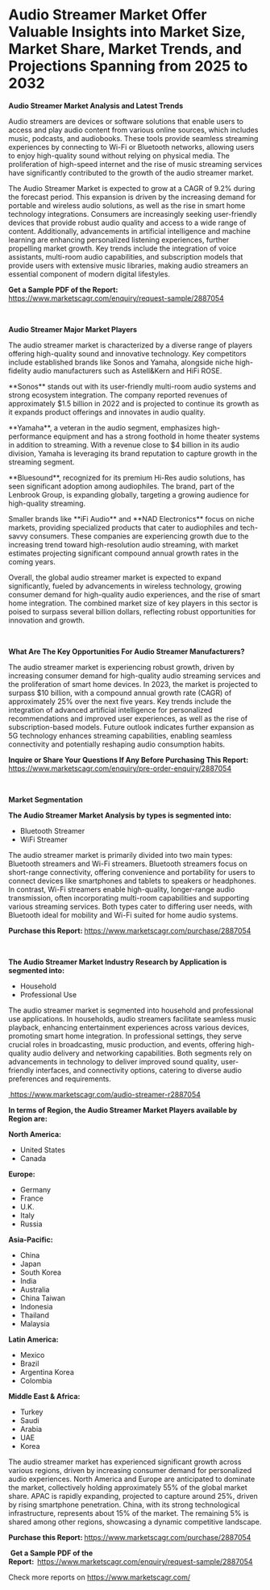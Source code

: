 <p><h1>Audio Streamer Market Offer Valuable Insights into Market Size, Market Share, Market Trends, and Projections Spanning from 2025 to 2032</h1></p><p><strong>Audio Streamer Market Analysis and Latest Trends</strong></p>
<p><p>Audio streamers are devices or software solutions that enable users to access and play audio content from various online sources, which includes music, podcasts, and audiobooks. These tools provide seamless streaming experiences by connecting to Wi-Fi or Bluetooth networks, allowing users to enjoy high-quality sound without relying on physical media. The proliferation of high-speed internet and the rise of music streaming services have significantly contributed to the growth of the audio streamer market.</p><p>The Audio Streamer Market is expected to grow at a CAGR of 9.2% during the forecast period. This expansion is driven by the increasing demand for portable and wireless audio solutions, as well as the rise in smart home technology integrations. Consumers are increasingly seeking user-friendly devices that provide robust audio quality and access to a wide range of content. Additionally, advancements in artificial intelligence and machine learning are enhancing personalized listening experiences, further propelling market growth. Key trends include the integration of voice assistants, multi-room audio capabilities, and subscription models that provide users with extensive music libraries, making audio streamers an essential component of modern digital lifestyles.</p></p>
<p><strong>Get a Sample PDF of the Report:&nbsp;</strong> <a href="https://www.marketscagr.com/enquiry/request-sample/2887054?utm_campaign=2528&utm_medium=2&utm_source=Github&utm_content=ia&utm_term=13032025&utm_id=audio-streamer">https://www.marketscagr.com/enquiry/request-sample/2887054</a></p>
<p>&nbsp;</p>
<p><strong>Audio Streamer Major Market Players</strong></p>
<p><p>The audio streamer market is characterized by a diverse range of players offering high-quality sound and innovative technology. Key competitors include established brands like Sonos and Yamaha, alongside niche high-fidelity audio manufacturers such as Astell&Kern and HiFi ROSE. </p><p>**Sonos** stands out with its user-friendly multi-room audio systems and strong ecosystem integration. The company reported revenues of approximately $1.5 billion in 2022 and is projected to continue its growth as it expands product offerings and innovates in audio quality. </p><p>**Yamaha**, a veteran in the audio segment, emphasizes high-performance equipment and has a strong foothold in home theater systems in addition to streaming. With a revenue close to $4 billion in its audio division, Yamaha is leveraging its brand reputation to capture growth in the streaming segment. </p><p>**Bluesound**, recognized for its premium Hi-Res audio solutions, has seen significant adoption among audiophiles. The brand, part of the Lenbrook Group, is expanding globally, targeting a growing audience for high-quality streaming.</p><p>Smaller brands like **iFi Audio** and **NAD Electronics** focus on niche markets, providing specialized products that cater to audiophiles and tech-savvy consumers. These companies are experiencing growth due to the increasing trend toward high-resolution audio streaming, with market estimates projecting significant compound annual growth rates in the coming years.</p><p>Overall, the global audio streamer market is expected to expand significantly, fueled by advancements in wireless technology, growing consumer demand for high-quality audio experiences, and the rise of smart home integration. The combined market size of key players in this sector is poised to surpass several billion dollars, reflecting robust opportunities for innovation and growth.</p></p>
<p>&nbsp;</p>
<p><strong>What Are The Key Opportunities For Audio Streamer Manufacturers?</strong></p>
<p><p>The audio streamer market is experiencing robust growth, driven by increasing consumer demand for high-quality audio streaming services and the proliferation of smart home devices. In 2023, the market is projected to surpass $10 billion, with a compound annual growth rate (CAGR) of approximately 25% over the next five years. Key trends include the integration of advanced artificial intelligence for personalized recommendations and improved user experiences, as well as the rise of subscription-based models. Future outlook indicates further expansion as 5G technology enhances streaming capabilities, enabling seamless connectivity and potentially reshaping audio consumption habits.</p></p>
<p><strong>Inquire or Share Your Questions If Any Before Purchasing This Report:</strong> <a href="https://www.marketscagr.com/enquiry/pre-order-enquiry/2887054?utm_campaign=2528&utm_medium=2&utm_source=Github&utm_content=ia&utm_term=13032025&utm_id=audio-streamer">https://www.marketscagr.com/enquiry/pre-order-enquiry/2887054</a></p>
<p>&nbsp;</p>
<p><strong>Market Segmentation</strong></p>
<p><strong>The Audio Streamer Market Analysis by types is segmented into:</strong></p>
<p><ul><li>Bluetooth Streamer</li><li>WiFi Streamer</li></ul></p>
<p><p>The audio streamer market is primarily divided into two main types: Bluetooth streamers and Wi-Fi streamers. Bluetooth streamers focus on short-range connectivity, offering convenience and portability for users to connect devices like smartphones and tablets to speakers or headphones. In contrast, Wi-Fi streamers enable high-quality, longer-range audio transmission, often incorporating multi-room capabilities and supporting various streaming services. Both types cater to differing user needs, with Bluetooth ideal for mobility and Wi-Fi suited for home audio systems.</p></p>
<p><strong>Purchase this Report:&nbsp;</strong><a href="https://www.marketscagr.com/purchase/2887054?utm_campaign=2528&utm_medium=2&utm_source=Github&utm_content=ia&utm_term=13032025&utm_id=audio-streamer">https://www.marketscagr.com/purchase/2887054</a></p>
<p>&nbsp;</p>
<p><strong>The Audio Streamer Market Industry Research by Application is segmented into:</strong></p>
<p><ul><li>Household</li><li>Professional Use</li></ul></p>
<p><p>The audio streamer market is segmented into household and professional use applications. In households, audio streamers facilitate seamless music playback, enhancing entertainment experiences across various devices, promoting smart home integration. In professional settings, they serve crucial roles in broadcasting, music production, and events, offering high-quality audio delivery and networking capabilities. Both segments rely on advancements in technology to deliver improved sound quality, user-friendly interfaces, and connectivity options, catering to diverse audio preferences and requirements.</p></p>
<p><a href="https://www.marketscagr.com/audio-streamer-r2887054?utm_campaign=2528&utm_medium=2&utm_source=Github&utm_content=ia&utm_term=13032025&utm_id=audio-streamer">&nbsp;https://www.marketscagr.com/audio-streamer-r2887054</a></p>
<p><strong>In terms of Region, the Audio Streamer Market Players available by Region are:</strong></p>
<p>
    <p> <strong> North America: </strong>
        <ul>
            <li>United States</li>
            <li>Canada</li>
        </ul>
        </p> 
    <p> <strong> Europe: </strong>
        <ul>
            <li>Germany</li>
            <li>France</li>
            <li>U.K.</li>
            <li>Italy</li>
            <li>Russia</li>
        </ul>
        </p> 
    <p> <strong> Asia-Pacific: </strong>
        <ul>
            <li>China</li>
            <li>Japan</li>
            <li>South Korea</li>
            <li>India</li>
            <li>Australia</li>
            <li>China Taiwan</li>
            <li>Indonesia</li>
            <li>Thailand</li>
            <li>Malaysia</li>
        </ul>
        </p> 
    <p> <strong> Latin America: </strong>
        <ul>
            <li>Mexico</li>
            <li>Brazil</li>
            <li>Argentina Korea</li>
            <li>Colombia</li>
        </ul>
        </p> 
    <p> <strong> Middle East & Africa: </strong>
        <ul>
            <li>Turkey</li>
            <li>Saudi</li>
            <li>Arabia</li>
            <li>UAE</li>
            <li>Korea</li>
        </ul>
    </p>
    </p>
<p><p>The audio streamer market has experienced significant growth across various regions, driven by increasing consumer demand for personalized audio experiences. North America and Europe are anticipated to dominate the market, collectively holding approximately 55% of the global market share. APAC is rapidly expanding, projected to capture around 25%, driven by rising smartphone penetration. China, with its strong technological infrastructure, represents about 15% of the market. The remaining 5% is shared among other regions, showcasing a dynamic competitive landscape.</p></p>
<p><strong>Purchase this Report: </strong><a href="https://www.marketscagr.com/purchase/2887054?utm_campaign=2528&utm_medium=2&utm_source=Github&utm_content=ia&utm_term=13032025&utm_id=audio-streamer">https://www.marketscagr.com/purchase/2887054</a></p>
<p>&nbsp;<strong>Get a Sample PDF of the Report:&nbsp;&nbsp;</strong><a href="https://www.marketscagr.com/enquiry/request-sample/2887054?utm_campaign=2528&utm_medium=2&utm_source=Github&utm_content=ia&utm_term=13032025&utm_id=audio-streamer">https://www.marketscagr.com/enquiry/request-sample/2887054</a></p>
<p><strong></strong></p>
<p>Check more reports on <a href="https://www.marketscagr.com/?utm_campaign=2528&utm_medium=2&utm_source=Github&utm_content=ia&utm_term=13032025&utm_id=audio-streamer">https://www.marketscagr.com/</a></p>